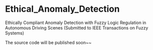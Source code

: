 # Ethical_Anomaly_Detection
Ethically Compliant Anomaly Detection with Fuzzy Logic Regulation in Autonomous Driving Scenes (Submitted to IEEE Transactions on Fuzzy Systems)

The source code will be published soon~~
